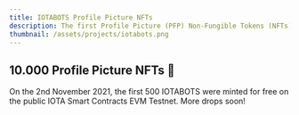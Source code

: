 ```yaml
---
title: IOTABOTS Profile Picture NFTs
description: The first Profile Picture (PFP) Non-Fungible Tokens (NFTs) on IOTA. Discover all 10.000 unique IOTABOTS artworks and collect your favourites!
thumbnail: /assets/projects/iotabots.png
---
```


## 10.000 Profile Picture NFTs 🤖

On the 2nd November 2021, the first 500 IOTABOTS were minted for free on the public IOTA Smart Contracts EVM Testnet. More drops soon!
